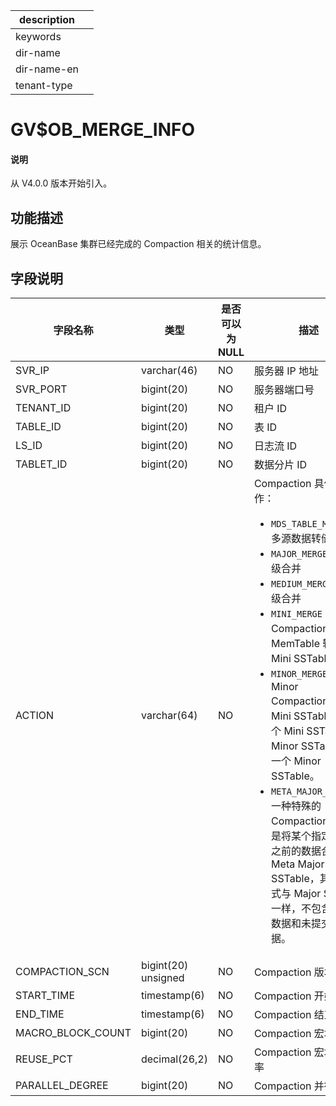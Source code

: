 |description||
|---|---|
|keywords||
|dir-name||
|dir-name-en||
|tenant-type||

# GV$OB_MERGE_INFO

<main id="notice" type='explain'>
  <h4>说明</h4>
  <p>从 V4.0.0 版本开始引入。</p>
</main>

## 功能描述

展示 OceanBase 集群已经完成的 Compaction 相关的统计信息。

## 字段说明

|       字段名称        |      类型       | 是否可以为 NULL |                                 描述                                  |
|-------------------|---------------|------------|-----------------------------------------------------------------------------------------------------|
| SVR_IP            | varchar(46)   | NO         | 服务器 IP 地址                                                           |
| SVR_PORT          | bigint(20)    | NO         | 服务器端口号                                                              |
| TENANT_ID         | bigint(20)    | NO         | 租户 ID                                                               |
| TABLE_ID          | bigint(20)    | NO         | 表 ID                                                                |
| LS_ID             | bigint(20)    | NO         | 日志流 ID                                                              |
| TABLET_ID         | bigint(20)    | NO         | 数据分片 ID                                                             |
| ACTION            | varchar(64)   | NO         | Compaction 具体动作：<ul><li>`MDS_TABLE_MERGE`：多源数据转储</li> <li>`MAJOR_MERGE`：租户级合并</li> <li>`MEDIUM_MERGE`：分区级合并</li> <li>`MINI_MERGE`：Mini Compaction，将 MemTable 转变成 Mini SSTable。</li> <li>`MINOR_MERGE`：Minor Compaction，多个 Mini SSTable 或多个 Mini SSTable 与 Minor SSTable 合成一个 Minor SSTable。</li> <li>`META_MAJOR_MERGE`：一种特殊的 Compaction 类型，是将某个指定时间点之前的数据合成一个 Meta Major SSTable，其数据格式与 Major SSTable 一样，不包含多版本数据和未提交事务数据。</li></ul>     |
| COMPACTION_SCN    | bigint(20) unsigned    | NO         | Compaction 版本号                                                      |
| START_TIME        | timestamp(6)  | NO         | Compaction 开始时间                                                     |
| END_TIME          | timestamp(6)  | NO         | Compaction 结束时间                                                     |
| MACRO_BLOCK_COUNT | bigint(20)    | NO         | Compaction 宏块总数                                                     |
| REUSE_PCT         | decimal(26,2) | NO         | Compaction 宏块重用率                                                    |
| PARALLEL_DEGREE   | bigint(20)    | NO         | Compaction 并行度                                                      |

